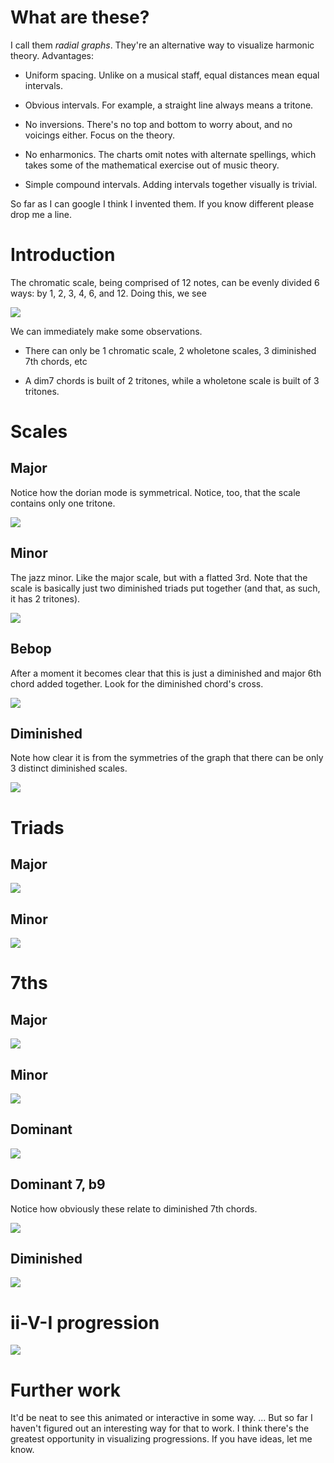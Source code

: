 # What are these?

I call them *radial graphs*. They're an alternative way to visualize
harmonic theory. Advantages:

- Uniform spacing. Unlike on a musical staff, equal distances mean equal
  intervals.

- Obvious intervals. For example, a straight line always means a
  tritone.

- No inversions. There's no top and bottom to worry about, and no
  voicings either. Focus on the theory.

- No enharmonics. The charts omit notes with alternate spellings, which
  takes some of the mathematical exercise out of music theory.

- Simple compound intervals. Adding intervals together visually is
  trivial.

So far as I can google I think I invented them. If you know different
please drop me a line.

# Introduction

The chromatic scale, being comprised of 12 notes, can be evenly divided
6 ways: by 1, 2, 3, 4, 6, and 12. Doing this, we see

![](factors.png)

We can immediately make some observations.

- There can only be 1 chromatic scale, 2 wholetone scales, 3 diminished
  7th chords, etc

- A dim7 chords is built of 2 tritones, while a wholetone scale is built
  of 3 tritones.

# Scales

## Major

Notice how the dorian mode is symmetrical. Notice, too, that the scale
contains only one tritone.

![](major-scales.png)

## Minor

The jazz minor. Like the major scale, but with a flatted 3rd. Note that
the scale is basically just two diminished triads put together (and
that, as such, it has 2 tritones).

![](minor-scales.png)

## Bebop

After a moment it becomes clear that this is just a diminished and major
6th chord added together. Look for the diminished chord's cross.

![](bebop-scales.png)

## Diminished

Note how clear it is from the symmetries of the graph that there can be
only 3 distinct diminished scales.

![](dim-scales.png)

# Triads

## Major

![](major-triads.png)

## Minor

![](minor-triads.png)

# 7ths

## Major

![](major-7ths.png)

## Minor

![](minor-7ths.png)

## Dominant

![](dominant-7ths.png)

## Dominant 7, b9

Notice how obviously these relate to diminished 7th chords.

![](dom7b9.png)

## Diminished

![](dim-7ths.png)

# ii-V-I progression

![](progression.png)

# Further work

It'd be neat to see this animated or interactive in some way. ... But so
far I haven't figured out an interesting way for that to work. I think
there's the greatest opportunity in visualizing progressions. If you
have ideas, let me know.
